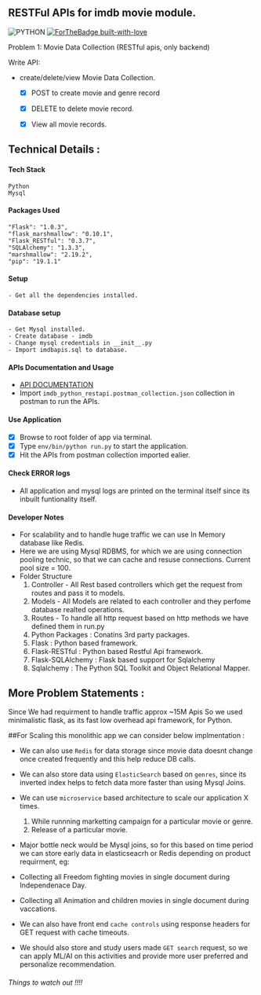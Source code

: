 ## RESTFul APIs for imdb movie module.
![PYTHON](https://img.shields.io/badge/Python-Powered%20by%20Flask-brightgreen.svg?longCache=true&style=for-the-badge)
[![ForTheBadge built-with-love](http://ForTheBadge.com/images/badges/built-with-love.svg)]()

Problem 1: Movie Data Collection (RESTful apis, only backend)

Write API:
- create/delete/view Movie Data Collection.
  - [x] POST to create movie and genre record
  - [x] DELETE to delete movie record.
  - [x] View all movie records.
  
 
 ## Technical Details : 

#### Tech Stack
    Python
    Mysql
    
#### Packages Used
    "Flask": "1.0.3",
    "flask_marshmallow": "0.10.1",
    "Flask_RESTful": "0.3.7",
    "SQLAlchemy": "1.3.3",
    "marshmallow": "2.19.2",
    "pip": "19.1.1"
 
#### Setup
    - Get all the dependencies installed.
#### Database setup
    - Get Mysql installed.
    - Create database - imdb
    - Change mysql credentials in __init__.py
    - Import imdbapis.sql to database. 
#### APIs Documentation and Usage
- [API DOCUMENTATION](https://documenter.getpostman.com/view/3407371/S1TR6LaB)
- Import `imdb_python_restapi.postman_collection.json` collection in postman to run the APIs. 

#### Use Application
- [x] Browse to root folder of app via terminal.
- [x] Type `env/bin/python run.py` to start the application.
- [x] Hit the APIs from postman collection imported ealier.

#### Check ERROR logs
  - All application and mysql logs are printed on the terminal itself since its inbuilt funtionality itself.
  
  #### Developer Notes
- For scalability and to handle huge traffic we can use In Memory database like Redis.
- Here we are using Mysql RDBMS, for which we are using connection pooling technic, so that we can cache and resuse connections.  Current pool size = 100.
- Folder Structure
  1. Controller - All Rest based controllers which get the request from routes and pass it to models.
  2. Models - All Models are related to each controller and they perfome database realted operations.
  3. Routes - To handle all http request based on http methods we have defined them in run.py
  4. Python Packages : Conatins 3rd party packages.
  5. Flask : Python based framework.
  6. Flask-RESTful : Python based Restful Api framework.
  7. Flask-SQLAlchemy : Flask based support for Sqlalchemy
  10. Sqlalchemy : The Python SQL Toolkit and Object Relational Mapper.

## More Problem Statements :
Since We had requirment to handle traffic approx ~15M Apis
  So we used minimalistic flask, as its fast low overhead api framework, for Python.
  
##For Scaling this monolithic app we can consider below implmentation :

  - We can also use `Redis` for data storage since movie data doesnt change once created frequently and this help reduce DB calls.
  
  - We can also store data using `ElasticSearch` based on `genres`, since its inverted index helps to fetch data more faster than using Mysql Joins.
  
  - We can use `microservice` based architecture to scale our application X times.
    1. While runnning marketting campaign for a particular movie or genre.
    2. Release of a particular movie. 
  
  - Major bottle neck would be Mysql joins, so for this based on time period we can store early data in elasticseacrh or Redis depending on product requirment, 
  eg: 
  - Collecting all Freedom fighting movies in single document during Independenace Day.
  - Collecting all Animation and children movies in single document during vaccations.
  
  - We can also have front end `cache controls` using response headers for GET request with cache timeouts.
  
  - We should also store and study users made `GET search` request, so we can apply ML/AI on this activities and provide more user preferred and personalize recommendation.
###### Things to watch out !!!!

  
    

